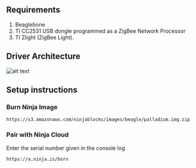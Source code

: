 ## Requirements
1. Beaglebone
2. TI CC2531 USB dongle programmed as a ZigBee Network Processor
3. TI Zlight (ZigBee Light).

## Driver Architecture
[Architecture]: http://f.cl.ly/items/3i3K0W3C0T3q040G2J1S/d511389c.png "Zigbee Driver Architecture"
![alt text][Architecture]
## Setup instructions

### Burn Ninja Image
```
https://s3.amazonaws.com/ninjablocks/images/beagle/palladium.img.zip
```

### Pair with Ninja Cloud

Enter the serial number given in the console log
```
https://a.ninja.is/born
```
